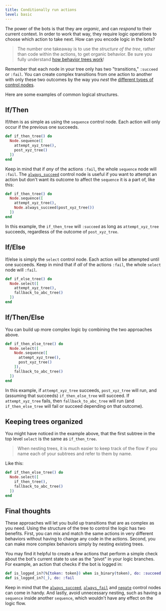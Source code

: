 ```yaml
---
title: Conditionally run actions
level: basic
---
```


The power of the bots is that they are _organic_, and can _respond_ to their current
context. In order to work that way, they require logic operations to choose which
action to take next. How can you encode logic in the bots?

> The number one takeaway is to use the _structure of the tree_, rather than code
> within the actions, to get organic behavior. Be sure you fully understand
> [how behavior trees work][1]!

Remember that each node in your tree only has two "transitions," `:succeed` or
`:fail`. You can create complex transitions from one action to another with only
these two outcomes by the way you _nest_ the [different types of control nodes][2].

Here are some examples of common logical structures.

## If/Then

If/then is as simple as using the `sequence` control node. Each action will only
occur if the previous one succeeds.

```elixir
def if_then_tree() do
  Node.sequence([
    attempt_xyz_tree(),
    post_xyz_tree()
  ])
end
```

Keep in mind that if _any_ of the actions `:fail`, the whole `sequence` node will
`:fail`. The [`always_succeed`][3] control node is useful if you want to attempt an
action but don't want its outcome to affect the `sequence` it is a part of, like
this:

```elixir
def if_then_tree() do
  Node.sequence([
    attempt_xyz_tree(),
    Node.always_succeed(post_xyz_tree())
  ])
end
```

In this example, the `if_then_tree` will `:succeed` as long as `attempt_xyz_tree`
succeeds, regardless of the outcome of `post_xyz_tree`.

## If/Else

If/else is simply the `select` control node. Each action will be attempted until one
succeeds. Keep in mind that if _all_ of the actions `:fail`, the whole `select`
node will `:fail`.

```elixir
def if_else_tree() do
  Node.select([
    attempt_xyz_tree(),
    fallback_to_abc_tree()
  ])
end
```

## If/Then/Else

You can build up more complex logic by combining the two approaches above.

```elixir
def if_then_else_tree() do
  Node.select([
    Node.sequence([
      attempt_xyz_tree(),
      post_xyz_tree()
    ]),
    fallback_to_abc_tree()
  ])
end
```

In this example, if `attempt_xyz_tree` succeeds, `post_xyz_tree` will run, and
(assuming that succeeds) `if_then_else_tree` will succeed. If `attempt_xyz_tree`
fails, then `fallback_to_abc_tree` will run (and `if_then_else_tree` will fail or
succeed depending on that outcome).

## Keeping trees organized

You might have noticed in the example above, that the first subtree in the top level
`select` is the same
as `if_then_tree`.

> When nesting trees, it is much easier to keep track of the flow if you name each of
> your subtrees and refer to them by name.

Like this:

```elixir
def if_then_else_tree() do
  Node.select([
    if_then_tree(),
    fallback_to_abc_tree()
  ])
end
```

## Final thoughts

These approaches will let you build up transitions that are as complex as you need.
Using the structure of the tree to control the logic has two benefits. First, you
can mix and match the same actions in very different behaviors without having to
change any code in the actions. Second, you can make more complex behaviors simply
by nesting existing trees.

You may find it helpful to create a few actions that perform a simple check about the
bot's current state to use as the "pivot" in your logic branches. For example, an
action that checks if the bot is logged in:

```elixir
def is_logged_in?(%{token: token}) when is_binary(token), do: :succeed
def is_logged_in?(_), do: :fail
```

Keep in mind that the [`always_succeed`][3], [`always_fail`][4] and [`negate`][5] control nodes can
come in handy. And lastly, avoid unnecessary nesting, such as having a `sequence`
inside another `sequence`, which wouldn't have any effect on the logic flow.

[1]: ../../why-behavior-trees/
[2]: https://hexdocs.pm/behavior_tree/BehaviorTree.Node.html#content
[3]: https://hexdocs.pm/behavior_tree/BehaviorTree.Node.html#always_succeed/1
[4]: https://hexdocs.pm/behavior_tree/BehaviorTree.Node.html#always_fail/1
[5]: https://hexdocs.pm/behavior_tree/BehaviorTree.Node.html#negate/1
